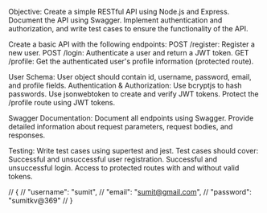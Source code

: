 Objective:
Create a simple RESTful API using Node.js and Express. Document the API using Swagger. Implement authentication and authorization, and write test cases to ensure the functionality of the API.

Create a basic API with the following endpoints:
POST /register: Register a new user.
POST /login: Authenticate a user and return a JWT token.
GET /profile: Get the authenticated user's profile information (protected route).

User Schema:
User object should contain id, username, password, email, and profile fields.
Authentication & Authorization:
Use bcryptjs to hash passwords.
Use jsonwebtoken to create and verify JWT tokens.
Protect the /profile route using JWT tokens.

Swagger Documentation:
Document all endpoints using Swagger.
Provide detailed information about request parameters, request bodies, and responses.

Testing:
Write test cases using supertest and jest.
Test cases should cover:
Successful and unsuccessful user registration.
Successful and unsuccessful login.
Access to protected routes with and without valid tokens.

// {
//     "username": "sumit",
//     "email": "sumit@gmail.com",
//     "password": "sumitkv@369"
// }